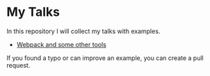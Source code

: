 # My Talks

In this repository I will collect my talks with examples.

* [Webpack and some other tools](https://github.com/yodairish/talk-tools)

If you found a typo or can improve an example, you can create a pull request.